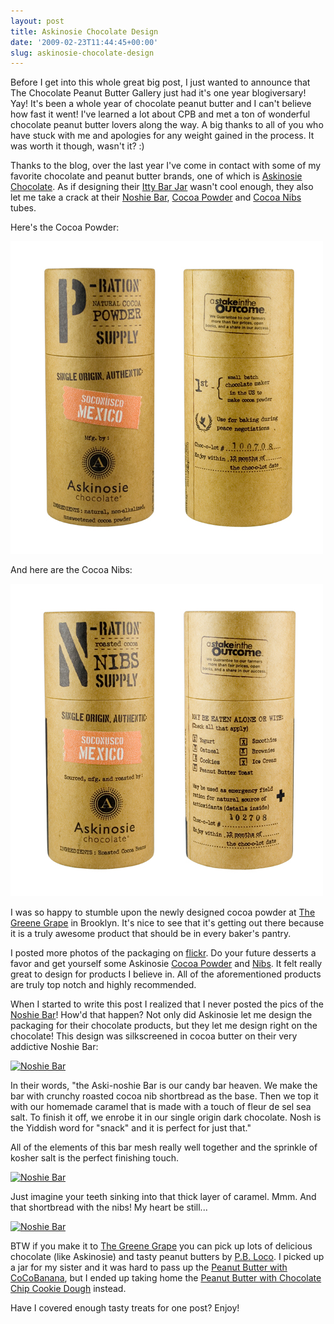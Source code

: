 ```yaml
---
layout: post
title: Askinosie Chocolate Design
date: '2009-02-23T11:44:45+00:00'
slug: askinosie-chocolate-design
---
```

Before I get into this whole great big post, I just wanted to announce that The Chocolate Peanut Butter Gallery just had it's one year blogiversary! Yay! It's been a whole year of chocolate peanut butter and I can't believe how fast it went! I've learned a lot about CPB and met a ton of wonderful chocolate peanut butter lovers along the way. A big thanks to all of you who have stuck with me and apologies for any weight gained in the process. It was worth it though, wasn't it? :)

Thanks to the blog, over the last year I've come in contact with some of my favorite chocolate and peanut butter brands, one of which is <a href="http://www.askinosie.com/">Askinosie Chocolate</a>. As if designing their <a href="http://www.cpbgallery.com/2008/07/02/fancy-food-show-part-i-askinosie-chocolate/">Itty Bar Jar</a> wasn't cool enough, they also let me take a crack at their <a href="https://www.askinosie.com/p-71-aski-noshie-bar-50g.aspx">Noshie Bar</a>, <a href="http://www.askinosie.com/p-64-single-origin-natural-cocoa-powder-soconusco-mexico.aspx">Cocoa Powder</a> and <a href="http://www.askinosie.com/c-2-cocoa-nibs.aspx">Cocoa Nibs</a> tubes.

Here's the Cocoa Powder:

<img src='/images/uploads/2009/02/powder.jpg' alt='Cocoa Powder' />

And here are the Cocoa Nibs:

<img src='/images/uploads/2009/02/nibs.jpg' alt='Askinosie Cocoa Nibs'/>

I was so happy to stumble upon the newly designed cocoa powder at <a href="http://brooklyn.greenegrape.com/">The Greene Grape</a> in Brooklyn. It's nice to see that it's getting out there because it is a truly awesome product that should be in every baker's pantry.

I posted more photos of the packaging on <a href="http://www.flickr.com/photos/kstar810/sets/72157610729727753/">flickr</a>. Do your future desserts a favor and get yourself some Askinosie <a href="http://www.askinosie.com/p-64-single-origin-natural-cocoa-powder-soconusco-mexico.aspx">Cocoa Powder</a> and <a href="http://www.askinosie.com/c-2-cocoa-nibs.aspx">Nibs</a>. It felt really great to design for products I believe in. All of the aforementioned products are truly top notch and highly recommended.

When I started to write this post I realized that I never posted the pics of the <a href="https://www.askinosie.com/p-71-aski-noshie-bar-50g.aspx">Noshie Bar</a>! How'd that happen? Not only did Askinosie let me design the packaging for their chocolate products, but they let me design right on the chocolate! This design was silkscreened in cocoa butter on their very addictive Noshie Bar:

<a href="http://www.flickr.com/photos/kstar810/2836586571/in/set-72157607163713142/"><img src="http://farm4.static.flickr.com/3027/2836586571_33412c0d33.jpg?v=0" alt="Noshie Bar" /></a>

In their words, "the Aski-noshie Bar is our candy bar heaven. We make the bar with crunchy roasted cocoa nib shortbread as the base. Then we top it with our homemade caramel that is made with a touch of fleur de sel sea salt. To finish it off, we enrobe it in our single origin dark chocolate. Nosh is the Yiddish word for "snack" and it is perfect for just that."

All of the elements of this bar mesh really well together and the sprinkle of kosher salt is the perfect finishing touch.

<a href="http://www.flickr.com/photos/kstar810/2836586613/in/set-72157607163713142/"><img src="http://farm4.static.flickr.com/3153/2836586613_58f6aa6d3c.jpg?v=0" alt="Noshie Bar" /></a>

Just imagine your teeth sinking into that thick layer of caramel. Mmm. And that shortbread with the nibs! My heart be still...

<a href="http://www.flickr.com/photos/kstar810/2837550320/in/set-72157607163713142/"><img src="http://farm4.static.flickr.com/3101/2837550320_1c412fca0b.jpg?v=0" alt="Noshie Bar" /></a>

BTW if you make it to <a href="http://brooklyn.greenegrape.com/">The Greene Grape</a> you can pick up lots of delicious chocolate (like Askinosie) and tasty peanut butters by <a href="http://www.pbloco.com/">P.B. Loco</a>. I picked up a jar for my sister and it was hard to pass up the <a href="http://www.pbloco.com/Expand.asp?ProductCode=PB-CCB">Peanut Butter with CoCoBanana</a>, but I ended up taking home the <a href="http://www.pbloco.com/Expand.asp?ProductCode=PB-CCCD">Peanut Butter with Chocolate Chip Cookie Dough</a> instead.

Have I covered enough tasty treats for one post? Enjoy!
